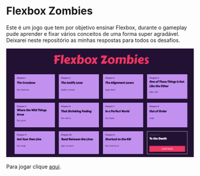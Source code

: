 # Flexbox Zombies

Este é um jogo que tem por objetivo ensinar Flexbox, durante o gameplay pude aprender e fixar vários conceitos de uma forma super agradável. Deixarei neste repositório as minhas respostas para todos os desafios.

![Flexbox Zombies](./imgs/flexbox-zombies.png)

Para jogar clique [aqui](https://mastery.games/flexboxzombies/).
